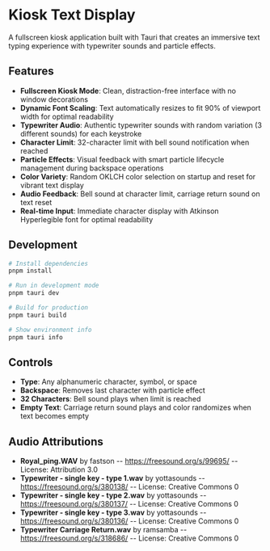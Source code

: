 # Kiosk Text Display

A fullscreen kiosk application built with Tauri that creates an immersive text typing experience with typewriter sounds and particle effects.

## Features

- **Fullscreen Kiosk Mode**: Clean, distraction-free interface with no window decorations
- **Dynamic Font Scaling**: Text automatically resizes to fit 90% of viewport width for optimal readability
- **Typewriter Audio**: Authentic typewriter sounds with random variation (3 different sounds) for each keystroke
- **Character Limit**: 32-character limit with bell sound notification when reached
- **Particle Effects**: Visual feedback with smart particle lifecycle management during backspace operations
- **Color Variety**: Random OKLCH color selection on startup and reset for vibrant text display
- **Audio Feedback**: Bell sound at character limit, carriage return sound on text reset
- **Real-time Input**: Immediate character display with Atkinson Hyperlegible font for optimal readability

## Development

```bash
# Install dependencies
pnpm install

# Run in development mode
pnpm tauri dev

# Build for production
pnpm tauri build

# Show environment info
pnpm tauri info
```

## Controls

- **Type**: Any alphanumeric character, symbol, or space
- **Backspace**: Removes last character with particle effect
- **32 Characters**: Bell sound plays when limit is reached
- **Empty Text**: Carriage return sound plays and color randomizes when text becomes empty

## Audio Attributions

- **Royal_ping.WAV** by fastson -- https://freesound.org/s/99695/ -- License: Attribution 3.0
- **Typewriter - single key - type 1.wav** by yottasounds -- https://freesound.org/s/380138/ -- License: Creative Commons 0
- **Typewriter - single key - type 2.wav** by yottasounds -- https://freesound.org/s/380137/ -- License: Creative Commons 0
- **Typewriter - single key - type 3.wav** by yottasounds -- https://freesound.org/s/380136/ -- License: Creative Commons 0
- **Typewriter Carriage Return.wav** by ramsamba -- https://freesound.org/s/318686/ -- License: Creative Commons 0